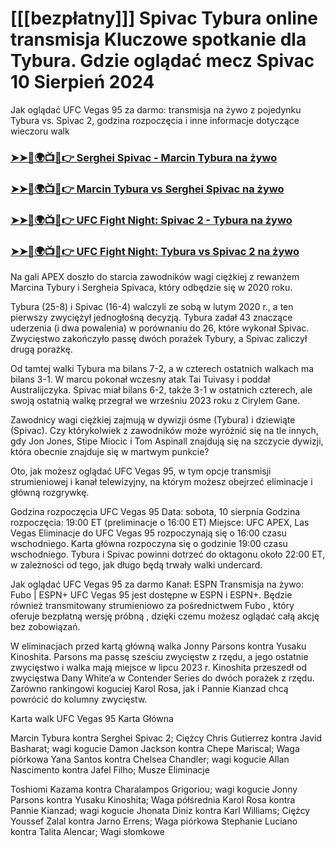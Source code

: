 #  [[[bezpłatny]]] Spivac Tybura online transmisja Kluczowe spotkanie dla Tybura. Gdzie oglądać mecz Spivac 10 Sierpień 2024

Jak oglądać UFC Vegas 95 za darmo: transmisja na żywo z pojedynku Tybura vs. Spivac 2, godzina rozpoczęcia i inne informacje dotyczące wieczoru walk

<h3><a href="https://cutt.ly/MecUE7J2">➤➤🔴🌍📺📱👉 Serghei Spivac - Marcin Tybura na żywo</a></h3>

<h3><a href="https://cutt.ly/MecUE7J2">➤➤🔴🌍📺📱👉 Marcin Tybura vs Serghei Spivac na żywo</a></h3>

<h3><a href="https://cutt.ly/MecUE7J2">➤➤🔴🌍📺📱👉 UFC Fight Night: Spivac 2 - Tybura na żywo</a></h3>

<h3><a href="https://cutt.ly/MecUE7J2">➤➤🔴🌍📺📱👉 UFC Fight Night: Tybura vs Spivac 2 na żywo</a></h3>

Na gali APEX doszło do starcia zawodników wagi ciężkiej z rewanżem Marcina Tybury i Sergheia Spivaca, który odbędzie się w 2020 roku.

Tybura (25-8) i Spivac (16-4) walczyli ze sobą w lutym 2020 r., a ten pierwszy zwyciężył jednogłośną decyzją. Tybura zadał 43 znaczące uderzenia (i dwa powalenia) w porównaniu do 26, które wykonał Spivac. Zwycięstwo zakończyło passę dwóch porażek Tybury, a Spivac zaliczył drugą porażkę.

Od tamtej walki Tybura ma bilans 7-2, a w czterech ostatnich walkach ma bilans 3-1. W marcu pokonał wczesny atak Tai Tuivasy i poddał Australijczyka. Spivac miał bilans 6-2, także 3-1 w ostatnich czterech, ale swoją ostatnią walkę przegrał we wrześniu 2023 roku z Cirylem Gane.

Zawodnicy wagi ciężkiej zajmują w dywizji ósme (Tybura) i dziewiąte (Spivac). Czy którykolwiek z zawodników może wyróżnić się na tle innych, gdy Jon Jones, Stipe Miocic i Tom Aspinall znajdują się na szczycie dywizji, która obecnie znajduje się w martwym punkcie?

Oto, jak możesz oglądać UFC Vegas 95, w tym opcje transmisji strumieniowej i kanał telewizyjny, na którym możesz obejrzeć eliminacje i główną rozgrywkę.

Godzina rozpoczęcia UFC Vegas 95
Data:  sobota, 10 sierpnia
Godzina rozpoczęcia: 19:00 ET (preliminacje o 16:00 ET)
Miejsce:  UFC APEX, Las Vegas
Eliminacje do UFC Vegas 95 rozpoczynają się o 16:00 czasu wschodniego. Karta główna rozpoczyna się o godzinie 19:00 czasu wschodniego. Tybura i Spivac powinni dotrzeć do oktagonu około 22:00 ET, w zależności od tego, jak długo będą trwały walki undercard.

Jak oglądać UFC Vegas 95 za darmo
Kanał:  ESPN
Transmisja na żywo:  Fubo  |  ESPN+
UFC Vegas 95 jest dostępne w ESPN i ESPN+. Będzie również transmitowany strumieniowo za pośrednictwem  Fubo  , który oferuje  bezpłatną wersję próbną  , dzięki czemu możesz oglądać całą akcję bez zobowiązań. 

W eliminacjach przed kartą główną walka Jonny Parsons kontra Yusaku Kinoshita. Parsons ma passę sześciu zwycięstw z rzędu, a jego ostatnie zwycięstwo i walka mają miejsce w lipcu 2023 r. Kinoshita przeszedł od zwycięstwa Dany White’a w Contender Series do dwóch porażek z rzędu. Zarówno rankingowi koguciej Karol Rosa, jak i Pannie Kianzad chcą powrócić do kolumny zwycięstw. 

Karta walk UFC Vegas 95
Karta Główna

Marcin Tybura kontra Serghei Spivac 2; Ciężcy
Chris Gutierrez kontra Javid Basharat; wagi kogucie
Damon Jackson kontra Chepe Mariscal; Waga piórkowa
Yana Santos kontra Chelsea Chandler; wagi kogucie
Allan Nascimento kontra Jafel Filho; Musze
Eliminacje

Toshiomi Kazama kontra Charalampos Grigoriou; wagi kogucie
Jonny Parsons kontra Yusaku Kinoshita; Waga półśrednia
Karol Rosa kontra Pannie Kianzad; wagi kogucie
Jhonata Diniz kontra Karl Williams; Ciężcy
Youssef Zalal kontra Jarno Errens; Waga piórkowa
Stephanie Luciano kontra Talita Alencar; Wagi słomkowe
